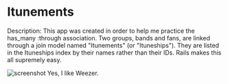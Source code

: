 Itunements
==========

Description: This app was created in order to help me practice the has_many :through association. Two groups, bands and fans, are linked through a join model named "Itunements" (or "Ituneships"). They are listed in the Ituneships index by their names rather than their IDs. Rails makes this all supremely easy.

![screenshot](https://raw.github.com/mlsayre/Itunements/master/app/assets/images/ituneships.png)
Yes, I like Weezer.
